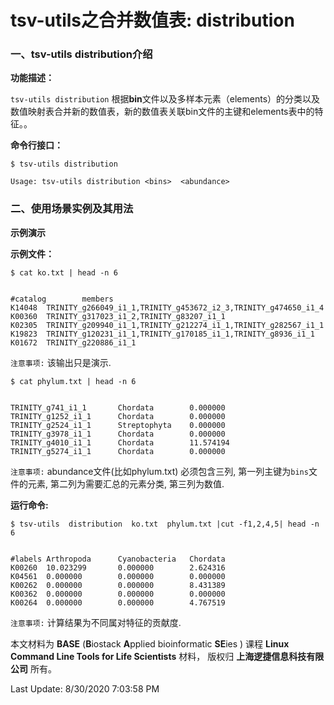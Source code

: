 # tsv-utils之合并数值表: distribution

### 一、tsv-utils distribution介绍

**功能描述：**

`tsv-utils distribution`  根据**bin**文件以及多样本元素（elements）的分类以及数值映射表合并新的数值表，新的数值表关联bin文件的主键和elements表中的特征。。

**命令行接口：**

    $ tsv-utils distribution
    
    Usage: tsv-utils distribution <bins>  <abundance>



### 二、使用场景实例及其用法

**示例演示**

**示例文件：** 

    $ cat ko.txt | head -n 6


    #catalog        members
    K14048  TRINITY_g266049_i1_1,TRINITY_g453672_i2_3,TRINITY_g474650_i1_4
    K00360  TRINITY_g317023_i1_2,TRINITY_g83207_i1_1
    K02305  TRINITY_g209940_i1_1,TRINITY_g212274_i1_1,TRINITY_g282567_i1_1
    K19823  TRINITY_g120231_i1_1,TRINITY_g170185_i1_1,TRINITY_g8936_i1_1
    K01672  TRINITY_g220886_i1_1

`注意事项:`  该输出只是演示.

    $ cat phylum.txt | head -n 6


    TRINITY_g741_i1_1       Chordata        0.000000
    TRINITY_g1252_i1_1      Chordata        0.000000
    TRINITY_g2524_i1_1      Streptophyta    0.000000
    TRINITY_g3978_i1_1      Chordata        0.000000
    TRINITY_g4010_i1_1      Chordata        11.574194
    TRINITY_g5274_i1_1      Chordata        0.000000

`注意事项:`    abundance文件(比如phylum.txt) 必须包含三列, 第一列主键为`bins`文件的元素, 第二列为需要汇总的元素分类, 第三列为数值.


**运行命令:**

    
    $ tsv-utils  distribution  ko.txt  phylum.txt |cut -f1,2,4,5| head -n 6


    #labels Arthropoda      Cyanobacteria   Chordata
    K00260  10.023299       0.000000        2.624316
    K04561  0.000000        0.000000        0.000000
    K00262  0.000000        0.000000        8.431389
    K00362  0.000000        0.000000        0.000000
    K00264  0.000000        0.000000        4.767519


`注意事项:`  计算结果为不同属对特征的贡献度.


本文材料为 **BASE** (**B**iostack **A**pplied bioinformatic **SE**ies ) 课程 **Linux Command Line Tools for Life Scientists** 材料， 版权归 **上海逻捷信息科技有限公司** 所有。

Last Update: 8/30/2020 7:03:58 PM
